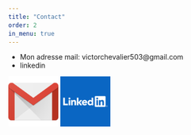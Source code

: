 ```yaml
---
title: "Contact"
order: 2
in_menu: true
---
```

<section class="contact">
        <ul>
            <li>Mon adresse mail: victorchevalier503@gmail.com</li>
            <li>linkedin</li>
        </ul>
    </section>  
<img src="images/Gmail_Icon.png" alt="logo gmail" style="width:20%;height:20%;"> 
<img src="images/Linkedin.png" alt="logo gmail" style="width:20%;height:20%;"> 